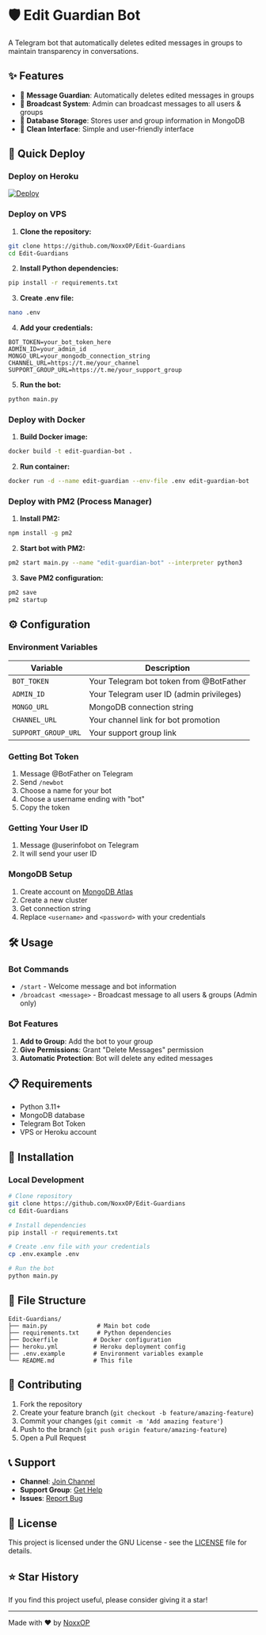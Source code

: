 # 🛡️ Edit Guardian Bot

A Telegram bot that automatically deletes edited messages in groups to maintain transparency in conversations.

## ✨ Features

- 🔹 **Message Guardian**: Automatically deletes edited messages in groups
- 🔹 **Broadcast System**: Admin can broadcast messages to all users & groups
- 🔹 **Database Storage**: Stores user and group information in MongoDB
- 🔹 **Clean Interface**: Simple and user-friendly interface

## 🚀 Quick Deploy

### Deploy on Heroku

[![Deploy](https://www.herokucdn.com/deploy/button.svg)](https://dashboard.heroku.com/new?template=https://github.com/NoxxOP/Edit-Guardians)

### Deploy on VPS

1. **Clone the repository:**
```bash
git clone https://github.com/NoxxOP/Edit-Guardians
cd Edit-Guardians
```

2. **Install Python dependencies:**
```bash
pip install -r requirements.txt
```

3. **Create .env file:**
```bash
nano .env
```

4. **Add your credentials:**
```env
BOT_TOKEN=your_bot_token_here
ADMIN_ID=your_admin_id
MONGO_URL=your_mongodb_connection_string
CHANNEL_URL=https://t.me/your_channel
SUPPORT_GROUP_URL=https://t.me/your_support_group
```

5. **Run the bot:**
```bash
python main.py
```

### Deploy with Docker

1. **Build Docker image:**
```bash
docker build -t edit-guardian-bot .
```

2. **Run container:**
```bash
docker run -d --name edit-guardian --env-file .env edit-guardian-bot
```

### Deploy with PM2 (Process Manager)

1. **Install PM2:**
```bash
npm install -g pm2
```

2. **Start bot with PM2:**
```bash
pm2 start main.py --name "edit-guardian-bot" --interpreter python3
```

3. **Save PM2 configuration:**
```bash
pm2 save
pm2 startup
```

## ⚙️ Configuration

### Environment Variables

| Variable | Description |
|----------|-------------|
| `BOT_TOKEN` | Your Telegram bot token from @BotFather |
| `ADMIN_ID` | Your Telegram user ID (admin privileges) |
| `MONGO_URL` | MongoDB connection string |
| `CHANNEL_URL` | Your channel link for bot promotion |
| `SUPPORT_GROUP_URL` | Your support group link |

### Getting Bot Token

1. Message @BotFather on Telegram
2. Send `/newbot`
3. Choose a name for your bot
4. Choose a username ending with "bot"
5. Copy the token

### Getting Your User ID

1. Message @userinfobot on Telegram
2. It will send your user ID

### MongoDB Setup

1. Create account on [MongoDB Atlas](https://www.mongodb.com/atlas)
2. Create a new cluster
3. Get connection string
4. Replace `<username>` and `<password>` with your credentials

## 🛠️ Usage

### Bot Commands

- `/start` - Welcome message and bot information
- `/broadcast <message>` - Broadcast message to all users & groups (Admin only)

### Bot Features

1. **Add to Group**: Add the bot to your group
2. **Give Permissions**: Grant "Delete Messages" permission
3. **Automatic Protection**: Bot will delete any edited messages

## 📋 Requirements

- Python 3.11+
- MongoDB database
- Telegram Bot Token
- VPS or Heroku account

## 🔧 Installation

### Local Development

```bash
# Clone repository
git clone https://github.com/NoxxOP/Edit-Guardians
cd Edit-Guardians

# Install dependencies
pip install -r requirements.txt

# Create .env file with your credentials
cp .env.example .env

# Run the bot
python main.py
```

## 📁 File Structure

```
Edit-Guardians/
├── main.py              # Main bot code
├── requirements.txt     # Python dependencies
├── Dockerfile          # Docker configuration
├── heroku.yml          # Heroku deployment config
├── .env.example        # Environment variables example
└── README.md           # This file
```

## 🤝 Contributing

1. Fork the repository
2. Create your feature branch (`git checkout -b feature/amazing-feature`)
3. Commit your changes (`git commit -m 'Add amazing feature'`)
4. Push to the branch (`git push origin feature/amazing-feature`)
5. Open a Pull Request

## 📞 Support

- **Channel**: [Join Channel](https://t.me/ShrutiBots)
- **Support Group**: [Get Help](https://t.me/ShrutiBotSupport)
- **Issues**: [Report Bug](https://github.com/NoxxOP/Edit-Guardians/issues)

## 📄 License

This project is licensed under the GNU License - see the [LICENSE](LICENSE) file for details.

## ⭐ Star History

If you find this project useful, please consider giving it a star!

---

Made with ❤️ by [NoxxOP](https://github.com/NoxxOP)
